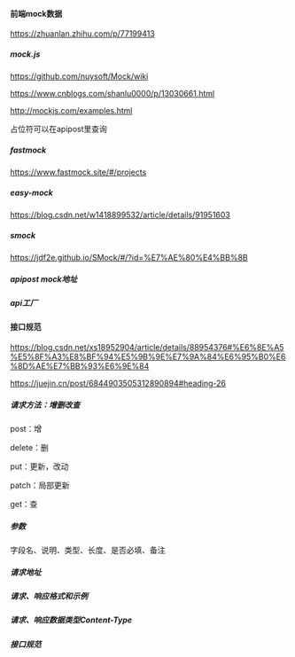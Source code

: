 #### 前端mock数据

https://zhuanlan.zhihu.com/p/77199413

##### mock.js

https://github.com/nuysoft/Mock/wiki

https://www.cnblogs.com/shanlu0000/p/13030661.html

http://mockjs.com/examples.html

占位符可以在apipost里查询

##### fastmock

https://www.fastmock.site/#/projects

##### easy-mock

https://blog.csdn.net/w1418899532/article/details/91951603

##### smock

https://jdf2e.github.io/SMock/#/?id=%E7%AE%80%E4%BB%8B

##### apipost mock地址

##### api工厂

#### 接口规范

https://blog.csdn.net/xs18952904/article/details/88954376#%E6%8E%A5%E5%8F%A3%E8%BF%94%E5%9B%9E%E7%9A%84%E6%95%B0%E6%8D%AE%E7%BB%93%E6%9E%84

https://juejin.cn/post/6844903505312890894#heading-26

##### 请求方法：增删改查

post：增

delete：删

put：更新，改动

patch：局部更新

get：查

##### 参数

字段名、说明、类型、长度、是否必填、备注

##### 请求地址

##### 请求、响应格式和示例

##### 请求、响应数据类型Content-Type

##### 接口规范

